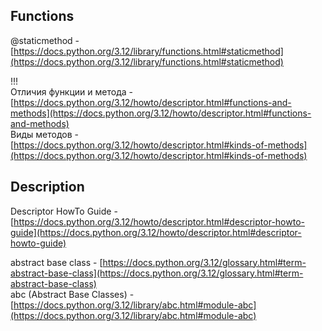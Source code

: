 ## Functions
@staticmethod - 
[https://docs.python.org/3.12/library/functions.html#staticmethod](https://docs.python.org/3.12/library/functions.html#staticmethod)

!!!  
Отличия функции и метода - [https://docs.python.org/3.12/howto/descriptor.html#functions-and-methods](https://docs.python.org/3.12/howto/descriptor.html#functions-and-methods)    
Виды методов - [https://docs.python.org/3.12/howto/descriptor.html#kinds-of-methods](https://docs.python.org/3.12/howto/descriptor.html#kinds-of-methods)  

## Description  
Descriptor HowTo Guide - 
[https://docs.python.org/3.12/howto/descriptor.html#descriptor-howto-guide](https://docs.python.org/3.12/howto/descriptor.html#descriptor-howto-guide)

abstract base class - [https://docs.python.org/3.12/glossary.html#term-abstract-base-class](https://docs.python.org/3.12/glossary.html#term-abstract-base-class)  
abc (Abstract Base Classes) - [https://docs.python.org/3.12/library/abc.html#module-abc](https://docs.python.org/3.12/library/abc.html#module-abc)